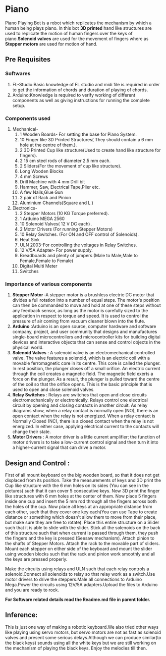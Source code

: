 # Piano
Piano Playing Bot is a robot which replicates the mechanism by which a human being plays piano. In this bot **3D printed** hand like structures are used to replicate the motion of human fingers over the keys of piano.**Solenoid valves** are used for the movement of fingers where as **Stepper motors** are used for motion of hand.
## Pre Requisites
### Softwares
1. FL-Studio:Basic knowledge of FL studio and midi file is required in order to get the information of chords and duration of playing of chords.
2. Arduino:Knowledge is required to verify working of different components as well as giving instructions for running the complete setup.
### Components used

1. Mechanical-
   1. 1 Wooden Boards- For setting the base for Piano System.
   2. 10 Finger like 3D Printed Structures( They should contain a 6 mm hole at the centre of them.).
   3. 2 3D Printed Cup like structure(Used to create hand like structure for fingers).
   4. 2 15 cm steel rods of diameter 2.5 mm each.
   5. 2 Sliders(For the movement of cup like structure).
   6. Long Wooden Blocks
   7. 4 mm Screws
   8. Drill Machine with 4 mm Drill bit
   9. Hammer, Saw, Electrical Tape,Plier etc.
   10. A few Nails,Glue Gun
   11. 2 pair of Rack and Pinion
   12. Aluminium Channels(Square and L )
2. Electronics-
   1. 2 Stepper Motors (10 KG Torque preferred).
   2. 1 Arduino MEGA 2560
   3. 10 Solenoid Valves( 12 V DC each) .
   4. 2 Motor Drivers (For running Stepper Motors)
   5. 10 Relay Switches. (For ON and OFF control of Solenoids).
   6. Heat Sink
   7. ULN 2003-For controlling the voltages in Relay Switches. 
   8. 12 V/5A Adapter- For power supply.
   9. Breadboards and plenty of jumpers.(Male to Male,Male to Female,Female to Female)
   10. Digital Multi Meter
   11. Switches
 ### Importance of various components
 
1. **Stepper Motor** :A stepper motor is a brushless electric DC motor that divides a full rotation into a number of equal steps. The motor's position can then be commanded to move and hold at one of these steps without any feedback sensor, as long as the motor is carefully sized to the application in respect to torque and speed.
It is used to control the pressure of air coming from vacuum cleaner blown into the flute.
2. **Arduino** :Arduino is an open source, computer hardware and software company, project, and user community that designs and manufactures single-board microcontrollers and microcontroller kits for building digital devices and interactive objects that can sense and control objects in the physical world.  
3. **Solenoid Valves** : A solenoid valve is an electromechanical controlled valve. The valve features a solenoid, which is an electric coil with a movable ferromagnetic core in its centre. This core is called the plunger. In rest position, the plunger closes off a small orifice. An electric current through the coil creates a magnetic field. The magnetic field exerts a force on the plunger. As a result, the plunger is pulled toward the centre of the coil so that the orifice opens. This is the basic principle that is used to open and close solenoid valves.
4. **Relay Switches** : Relays are switches that open and close circuits electromechanically or electronically. Relays control one electrical circuit by opening and closing contacts in another circuit. As relay diagrams show, when a relay contact is normally open (NO), there is an open contact when the relay is not energized. When a relay contact is Normally Closed (NC), there is a closed contact when the relay is not energized. In either case, applying electrical current to the contacts will change their state. 
5. **Motor Drivers** : A motor driver is a little current amplifier; the function of motor drivers is to take a low-current control signal and then turn it into a higher-current signal that can drive a motor.
## Design and Control :
 First of all mount keyboard on the big wooden board, so that it does not get displaced from its position. Take the measurements of keys and 3D print the Cup like structure with the 6 mm holes on its sides (You can see in the pictures) such that it can cover 5 consecutive keys. Now 3D print the finger like structures with 6 mm holes at the center of them. Now place 5 fingers inside one cup and insert the 5 mm rod through all the fingers across both the holes of the cup. Now place all keys at an appropriate distance from each other, such that they cover one key each(You can use Tape to create distance or something which doesn't allow them to move from their place, but make sure they are free to rotate). Place this entire structure on a Slider such that it is able to slide with the slider. Stick all the solenoids on the back of this structure such that when current is passed through them, they push the fingers and the key is pressed (Seesaw mechanism). Attach pinion to the shafts of Stepper Motors. Attach the rack to the movable part of sliders. Mount each stepper on either side of the keyboard and mount the slider using wooden blocks such that the rack and pinion work smoothly and all the keys are pressed properly.
  
   Make the circuits using relays and ULN such that each relay controls a solenoid.Connect all solenoids to relay so that relay work as a switch.Use motor drivers to drive the steppers.Male all connections to Arduino Mega.Power the circuits using 12V/5A adapters.Upload the files to Arduino and you are ready to rock.
   
   **For Software related details read the Readme.md file in parent folder.**
   ## Inference: 
   This is just one way of making a robotic keyboard.We also tried other ways like playing using servo motors, but servo motors are not as fast as solenoid valves and present some serious delays.Although we can produce similar(to the black keys) sounds using all the white keys but we are still working on the mechanism of playing the black keys. Enjoy the melodies till then.
